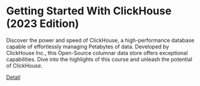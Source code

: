 # Getting Started With ClickHouse (2023 Edition)

Discover the power and speed of ClickHouse, a high-performance database capable of effortlessly managing Petabytes of data. Developed by ClickHouse Inc., this Open-Source columnar data store offers exceptional capabilities. Dive into the highlights of this course and unleash the potential of ClickHouse. 

[Detail](https://eduitfree.com/course/getting-started-with-clickhouse-2023-edition)